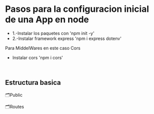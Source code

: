 <h1>Pasos para la configuracion inicial de una App en node</h1>

<ul>
<li>1.-Instalar los paquetes con 'npm init -y' </li>
<li>2.-Instalar framework express 'npm i express dotenv'</li>
</ul>

Para MiddelWares en este caso Cors
<ul>
<li>Instalar cors 'npm i cors'</li>
</ul>
<br>

<h2>Estructura basica</h2>
🗂Public
       
🗂Routes
        


